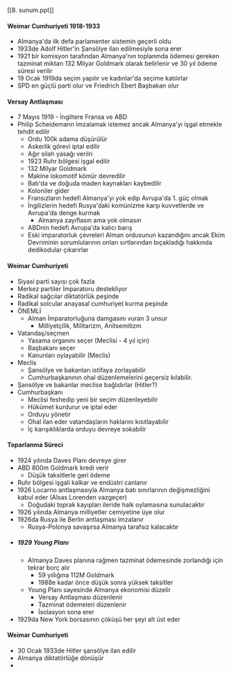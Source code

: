 [[8. sunum.ppt]]
#### Weimar Cumhuriyeti 1918-1933
- Almanya'da ilk defa parlamenter sistemin geçerli oldu
- 1933de Adolf Hitler'in Şansölye ilan edilmesiyle sona erer
-  1921 bir komisyon tarafından Almanya'nın toplanmda ödemesi gereken tazminat miktarı 132 Milyar Goldmark olarak belirlenir ve 30 yıl ödeme süresi verilir
- 19 Ocak 1919da seçim yapılır ve kadınlar'da seçime katılırlar
- SPD en güçlü parti olur ve Friedrich Ebert Başbakan olur

#### Versay Antlaşması
- 7 Mayıs 1919 - İngiltere Fransa ve ABD
- Philip Scheidemann imzalamak istemez ancak Almanya'yı işgal etmekle tehdit edilir
	- Ordu 100k adama düşürülür
	- Askerlik görevi iptal edilir
	- Ağır silah yasağı verilri
	- 1923 Ruhr bölgesi işgal edilir
	- 132 Milyar Goldmark
	- Makine lokomotif kömür devredilir
	- Batı'da ve doğuda maden kaynakları kaybedilir
	- Koloniler gider
	- Fransızların hedefi Almanya'yı yok edip Avrupa'da 1. güç olmak
	- İngilizlerin hedefi Rusya'daki komünizme karşı kuvvetlerde ve Avrupa'da denge kurmak
		- Almanya zayıflasın ama yok olmasın
	- ABDnin hedefi Avrupa'da kalıcı barış
	- Eski imparatorluk çevreleri Alman ordusunun kazandığını ancak Ekim Devriminin sorumlularının onları sırtlarından bıçakladığı hakkında dedikodular çıkarırlar

#### Weimar Cumhuriyeti
- Siyasi parti sayısı çok fazla
- Merkez partiler İmparatoru destekliyor
- Radikal sağcılar diktatörlük peşinde
- Radikal solcular anayasal cumhuriyet kurma peşinde
- ÖNEMLİ
	- Alman İmparatorluğuna damgasını vuran 3 unsur
		- Milliyetçilik, Militarizm, Anitsemitizm
- Vatandaş/seçmen
	- Yasama organını seçer (Meclisi - 4 yıl için)
	- Başbakanı seçer
	- Kanunları oylayabilir (Meclis)
- Meclis
	- Şansölye  ve bakanları istifaya zorlayabilir
	- Cumhurbaşkanının ohal düzenlemelerini geçersiz kılabilir.
- Şansölye ve bakanlar meclise bağlıdırlar (Hitler?)
- Cumhurbaşkanı
	- Meclisi feshedip yeni bir seçim düzenleyebilir
	- Hükümet kurdurur ve iptal eder
	- Orduyu yönetir
	- Ohal ilan eder vatandaşların haklarını kısıtlayabilir
	- İç karışıklıklarda orduyu devreye sokabilir

#### Toparlanma Süreci
- 1924 yılında Daves Planı devreye girer
- ABD 800m Goldmark kredi verir
	- Düşük taksitlerle geri ödeme
- Ruhr bölgesi işgali kalkar ve endüstri canlanır
- 1926 Locarno antlaşmasıyla Almanya batı sınırlarının değişmezliğini kabul eder (Alsas Lorenden vazgeçer)
	- Doğudaki toprak kayıpları ileride halk oylamasına sunulacaktır
- 1926 yılında Almanya milliyetler cemiyetine üye olur
- 1926da Rusya ile Berlin antlaşması imzalanır
	- Rusya-Polonya savaşırsa Almanya tarafsız kalacaktır
- ##### 1929 Young Planı
	- Almanya Daves planına rağmen tazminat ödemesinde zorlandığı için tekrar borç alır
		- 59 yıllığına 112M Goldmark
		- 1988e kadar önce düşük sonra yüksek taksitler
	- Young Planı sayesinde Almanya ekonomisi düzelir
		- Versay Antlaşması düzenlenir
		- Tazminat ödemeleri düzenlenir
		- İsolasyon sona erer
- 1929da New York borsasının çöküşü her şeyi alt üst eder
#### Weimar Cumhuriyeti
- 30 Ocak 1933de Hitler şansölye ilan edilir
- Almanya diktatörlüğe dönüşür
- 